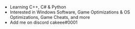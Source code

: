 - Learning C++, C# & Python
- Interested in Windows Software, Game Optimizations & OS Optimizations, Game Cheats, and more
- Add me on discord cakeee#0001
